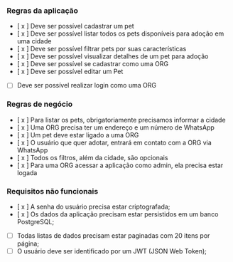 ### Regras da aplicação

- [ x ] Deve ser possível cadastrar um pet
- [ x ] Deve ser possível listar todos os pets disponíveis para adoção em uma cidade
- [ x ] Deve ser possível filtrar pets por suas características
- [ x ] Deve ser possível visualizar detalhes de um pet para adoção
- [ x ] Deve ser possível se cadastrar como uma ORG
- [ x ] Deve ser possível editar um Pet
- [  ] Deve ser possível realizar login como uma ORG

### Regras de negócio

- [ x ] Para listar os pets, obrigatoriamente precisamos informar a cidade
- [ x ] Uma ORG precisa ter um endereço e um número de WhatsApp
- [ x ] Um pet deve estar ligado a uma ORG
- [ x ] O usuário que quer adotar, entrará em contato com a ORG via WhatsApp
- [ x ] Todos os filtros, além da cidade, são opcionais
- [ x ] Para uma ORG acessar a aplicação como admin, ela precisa estar logada

### Requisitos não funcionais

- [ x ] A senha do usuário precisa estar criptografada;
- [ x ] Os dados da aplicação precisam estar persistidos em um banco PostgreSQL;
- [  ] Todas listas de dados precisam estar paginadas com 20 itens por página;
- [  ] O usuário deve ser identificado por um JWT (JSON Web Token);